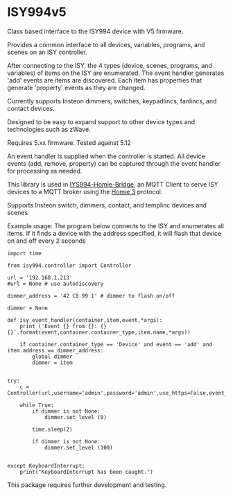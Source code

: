 # ISY994v5

Class based interface to the ISY994 device with V5 firmware.

Provides a common interface to all devices, variables, programs, and scenes on an ISY controller. 

After connecting to the ISY, the 4 types (device, scenes, programs, and variables) of items on the ISY are enumerated. The event handler generates 'add' events are items are discovered. Each item has properties that generate 'property' events as they are changed. 

Currently supports Insteon dimmers, switches, keypadlincs, fanlincs, and contact devices. 

Designed to be easy to expand support to other device types and technologies such as zWave.

Requires 5.xx firmware. Tested against 5.12

An event handler is supplied when the controller is started. All device events (add, remove, property) can be captured through the event handler for processing as needed.

This library is used in [IYS994-Homie-Bridge](https://pypi.org/project/ISY994-Homie3-Bridge/), an MQTT Client to serve ISY devices to a MQTT broker using the [Homie 3](https://homieiot.github.io/) protocol.

Supports Insteon switch, dimmers, contact, and templinc devices and scenes



Example usage: The program below connects to the ISY and enumerates all items. If it finds a device with the address specified, it will flash that device on and off every 2 seconds

~~~~
import time

from isy994.controller import Controller

url = '192.168.1.213'
#url = None # use autodiscovery

dimmer_address = '42 C8 99 1' # dimmer to flash on/off

dimmer = None

def isy_event_handler(container,item,event,*args):
    print ('Event {} from {}: {} {}'.format(event,container.container_type,item.name,*args))

    if container.container_type == 'Device' and event == 'add' and item.address == dimmer_address:
        global dimmer
        dimmer = item


try:
    c = Controller(url,username='admin',password='admin',use_https=False,event_handler=isy_event_handler)

    while True:
        if dimmer is not None:
            dimmer.set_level (0)

        time.sleep(2)
        
        if dimmer is not None:
            dimmer.set_level (100)


except KeyboardInterrupt:
    print("KeyboardInterrupt has been caught.")
~~~~

This package requires further development and testing.


